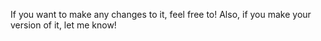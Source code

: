 If you want to make any changes to it, feel free to!
Also, if you make your version of it, let me know!
